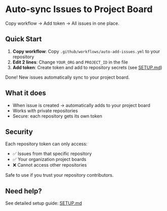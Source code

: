 # Auto-sync Issues to Project Board

Copy workflow → Add token → All issues in one place.

## Quick Start

1. **Copy workflow**: Copy `.github/workflows/auto-add-issues.yml` to your repository
2. **Edit 2 lines**: Change `YOUR_ORG` and `PROJECT_ID` in the file
3. **Add token**: Create token and add to repository secrets (see [SETUP.md](SETUP.md))

Done! New issues automatically sync to your project board.

## What it does

- When issue is created → automatically adds to your project board  
- Works with private repositories
- Secure: each repository gets its own token

## Security

Each repository token can only access:
- ✅ Issues from that specific repository  
- ✅ Your organization project boards
- ❌ Cannot access other repositories

Safe to use if you trust your repository contributors.

## Need help?

See detailed setup guide: [SETUP.md](SETUP.md)